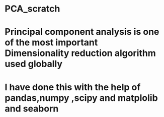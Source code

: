 # PCA_scratch


# Principal component analysis is one of the most important Dimensionality reduction algorithm used globally 

# I have done this with the help of pandas,numpy ,scipy and matplolib and seaborn
